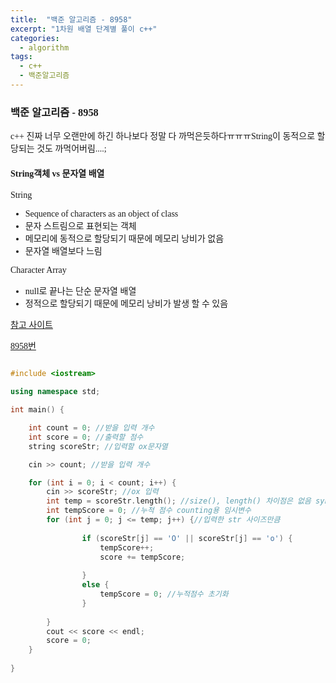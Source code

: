 ```yaml
---
title:  "백준 알고리즘 - 8958"
excerpt: "1차원 배열 단계별 풀이 c++"
categories: 
  - algorithm
tags:
  - c++
  - 백준알고리즘
---
```


<style>
@font-face { font-family: 'IBMPlexSansKR-Regular';
   src: url('https://cdn.jsdelivr.net/gh/projectnoonnu/noonfonts_20-07@1.0/IBMPlexSansKR-Regular.woff') format('woff'); font-weight: normal; font-style: normal; }
body, a{
font-family: 'IBMPlexSansKR-Regular';
}
</style>

<h3>백준 알고리즘 - 8958</h3>

<p>c++ 진짜 너무 오랜만에 하긴 하나보다 정말 다 까먹은듯하다ㅠㅠㅠString이 동적으로 할당되는 것도 까먹어버림....; </p>

<h4>String객체 vs 문자열 배열</h4>
String<ul>
<li>Sequence of characters as an object of class</li>
<li>문자 스트림으로 표현되는 객체</li>
<li>메모리에 동적으로 할당되기 때문에 메모리 낭비가 없음</li>
<li>문자열 배열보다 느림</li>
</ul>
Character Array
<ul>
<li>null로 끝나는 단순 문자열 배열</li>
<li>정적으로 할당되기 때문에 메모리 낭비가 발생 할 수 있음</li>
</ul>

<a href="https://www.geeksforgeeks.org/stdstring-class-in-c/">참고 사이트</a>

<a href="https://www.acmicpc.net/problem/8958">8958번</a>

```c++

#include <iostream>

using namespace std; 

int main() {

	int count = 0; //받을 입력 개수
	int score = 0; //출력할 점수
	string scoreStr; //입력할 ox문자열

	cin >> count; //받을 입력 개수

	for (int i = 0; i < count; i++) {
		cin >> scoreStr; //ox 입력
		int temp = scoreStr.length(); //size(), length() 차이점은 없음 synonyms
		int tempScore = 0; //누적 점수 counting용 임시변수
		for (int j = 0; j <= temp; j++) {//입력한 str 사이즈만큼
				
				if (scoreStr[j] == 'O' || scoreStr[j] == 'o') {
					tempScore++;
					score += tempScore;
					
				}
				else {
					tempScore = 0; //누적점수 초기화
				}
			
		}
		cout << score << endl;
		score = 0;
	}
	
}

```


